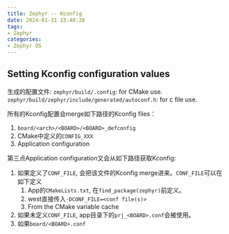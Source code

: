 ```yaml
---
title: Zephyr -- Kconfig
date: 2024-01-31 15:40:28
tags:
- Zephyr
categories:
- Zephyr OS
---
```


## Setting Kconfig configuration values

生成的配置文件:
`zephyr/build/.config`: for CMake use.
`zephyr/build/zephyr/include/generated/autoconf.h`: for c file use.

所有的Kconfig配置会merge如下路径的Kconfig files：

1. `board/<arch>/<BOARD>/<BOARD>_defconfig`
2. CMake中定义的`CONFIG_XXX`
3. Application configuration

第三点Application configuration又会从如下路径获取Kconfig:

1. 如果定义了`CONF_FILE`, 会把该文件的Kconfig merge进来。`CONF_FILE`可以在如下定义
   1. App的`CMakeLists.txt`, 在`find_package(zephyr)`前定义。
   2. west直接传入`-DCONF_FILE=<conf file(s)>`
   3. From the CMake variable cache
2. 如果未定义`CONF_FILE`, app目录下的`prj_<BOARD>.conf`会被使用。
3. 如果`board/<BOARD>.conf`
